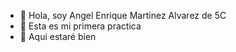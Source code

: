 - 👋 Hola, soy Angel Enrique Martinez Alvarez de 5C
- 👀 Esta es mi primera practica
- 🌱 Aqui estaré bien
